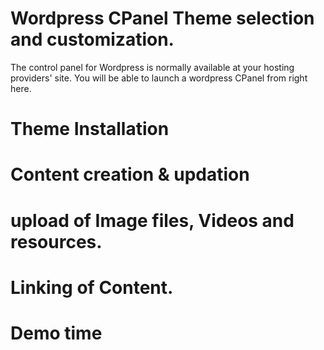 # Wordpress CPanel Theme selection and customization.
The control panel for Wordpress is normally available at your hosting providers' site. You will be able to launch a wordpress CPanel from right here. 

# Theme Installation 

# Content creation & updation 

# upload of Image files, Videos and resources. 

# Linking of Content. 

# Demo time